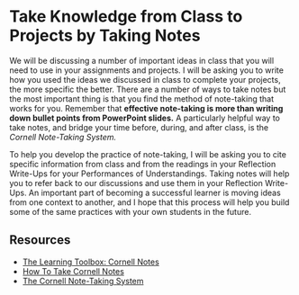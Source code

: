 # Take Knowledge from Class to Projects by Taking Notes

We will be discussing a number of important ideas in class that you will need to use in your assignments and projects. I will be asking you to write how you used the ideas we discussed in class to complete your projects, the more specific the better. There are a number of ways to take notes but the most important thing is that you find the method of note-taking that works for you. Remember that **effective note-taking is more than writing down bullet points from PowerPoint slides.** A particularly helpful way to take notes, and bridge your time before, during, and after class, is the *Cornell Note-Taking System.*

To help you develop the practice of note-taking, I will be asking you to cite specific information from class and from the readings in your Reflection Write-Ups for your Performances of Understandings. Taking notes will help you to refer back to our discussions and use them in your Reflection Write-Ups. An important part of becoming a successful learner is moving ideas from one context to another, and I hope that this process will help you build some of the same practices with your own students in the future.

## Resources

* [The Learning Toolbox: Cornell Notes](http://coe.jmu.edu/learningtoolbox/cornellnotes.html)
* [How To Take Cornell Notes](https://www.youtube.com/watch?v=WtW9IyE04OQ)
* [The Cornell Note-Taking System](http://lsc.cornell.edu/LSC_Resources/cornellsystem.pdf)